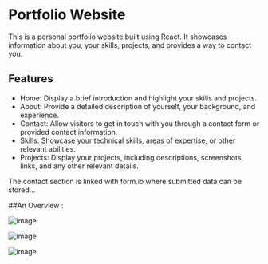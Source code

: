 # Portfolio Website

This is a personal portfolio website built using React. It showcases information about you, your skills, projects, and provides a way to contact you.


## Features

- Home: Display a brief introduction and highlight your skills and projects.
- About: Provide a detailed description of yourself, your background, and experience.
- Contact: Allow visitors to get in touch with you through a contact form or provided contact information.
- Skills: Showcase your technical skills, areas of expertise, or other relevant abilities.
- Projects: Display your projects, including descriptions, screenshots, links, and any other relevant details.

The contact section is linked with form.io where submitted data can be stored...

##An Overview :


![image](https://github.com/rajath008/portfolio-react/assets/106469287/b0484bec-dffc-4e3c-89a6-ad6d625d1a4a)


![image](https://github.com/rajath008/portfolio-react/assets/106469287/42bc77f1-ba50-4902-9adb-422fc5a00e98)


![image](https://github.com/rajath008/portfolio-react/assets/106469287/d5a0c15b-79a6-4556-aa88-6f57801d72a4)
